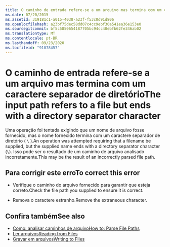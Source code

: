 ```yaml
---
title: O caminho de entrada refere-se a um arquivo mas termina com um caractere separador de diretório
ms.date: 07/20/2015
ms.assetid: 319181c1-a015-4038-a23f-f53c0d91d806
ms.openlocfilehash: a23bf75dec58dd07c4cc9ebf30a541ea36e153e0
ms.sourcegitcommit: bf5c5850654187705bc94cc40ebfb62fe346ab02
ms.translationtype: MT
ms.contentlocale: pt-BR
ms.lasthandoff: 09/23/2020
ms.locfileid: "91078457"
---
```

# <a name="the-input-path-refers-to-a-file-but-ends-with-a-directory-separator-character"></a><span data-ttu-id="99f7a-102">O caminho de entrada refere-se a um arquivo mas termina com um caractere separador de diretório</span><span class="sxs-lookup"><span data-stu-id="99f7a-102">The input path refers to a file but ends with a directory separator character</span></span>

<span data-ttu-id="99f7a-103">Uma operação foi tentada exigindo que um nome de arquivo fosse fornecido, mas o nome fornecido termina com um caractere separador de diretório ( `\` ).</span><span class="sxs-lookup"><span data-stu-id="99f7a-103">An operation was attempted requiring that a filename be supplied, but the supplied name ends with a directory separator character (`\`).</span></span> <span data-ttu-id="99f7a-104">Isso pode ser o resultado de um caminho de arquivo analisado incorretamente.</span><span class="sxs-lookup"><span data-stu-id="99f7a-104">This may be the result of an incorrectly parsed file path.</span></span>  
  
## <a name="to-correct-this-error"></a><span data-ttu-id="99f7a-105">Para corrigir este erro</span><span class="sxs-lookup"><span data-stu-id="99f7a-105">To correct this error</span></span>  
  
- <span data-ttu-id="99f7a-106">Verifique o caminho do arquivo fornecido para garantir que esteja correto.</span><span class="sxs-lookup"><span data-stu-id="99f7a-106">Check the file path you supplied to ensure it is correct.</span></span>  
  
- <span data-ttu-id="99f7a-107">Remova o caractere estranho.</span><span class="sxs-lookup"><span data-stu-id="99f7a-107">Remove the extraneous character.</span></span>  
  
## <a name="see-also"></a><span data-ttu-id="99f7a-108">Confira também</span><span class="sxs-lookup"><span data-stu-id="99f7a-108">See also</span></span>

- [<span data-ttu-id="99f7a-109">Como: analisar caminhos de arquivo</span><span class="sxs-lookup"><span data-stu-id="99f7a-109">How to: Parse File Paths</span></span>](../developing-apps/programming/drives-directories-files/how-to-parse-file-paths.md)
- [<span data-ttu-id="99f7a-110">Ler arquivos</span><span class="sxs-lookup"><span data-stu-id="99f7a-110">Reading from Files</span></span>](../developing-apps/programming/drives-directories-files/reading-from-files.md)
- [<span data-ttu-id="99f7a-111">Gravar em arquivos</span><span class="sxs-lookup"><span data-stu-id="99f7a-111">Writing to Files</span></span>](../developing-apps/programming/drives-directories-files/writing-to-files.md)
